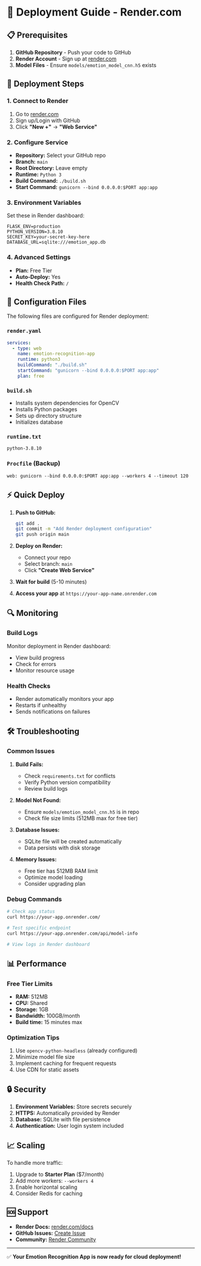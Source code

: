 # 🚀 Deployment Guide - Render.com

## 📋 Prerequisites

1. **GitHub Repository** - Push your code to GitHub
2. **Render Account** - Sign up at [render.com](https://render.com)
3. **Model Files** - Ensure `models/emotion_model_cnn.h5` exists

## 🔧 Deployment Steps

### 1. Connect to Render

1. Go to [render.com](https://render.com)
2. Sign up/Login with GitHub
3. Click **"New +"** → **"Web Service"**

### 2. Configure Service

- **Repository:** Select your GitHub repo
- **Branch:** `main`
- **Root Directory:** Leave empty
- **Runtime:** `Python 3`
- **Build Command:** `./build.sh`
- **Start Command:** `gunicorn --bind 0.0.0.0:$PORT app:app`

### 3. Environment Variables

Set these in Render dashboard:
```
FLASK_ENV=production
PYTHON_VERSION=3.8.10
SECRET_KEY=your-secret-key-here
DATABASE_URL=sqlite:///emotion_app.db
```

### 4. Advanced Settings

- **Plan:** Free Tier
- **Auto-Deploy:** Yes
- **Health Check Path:** `/`

## 📁 Configuration Files

The following files are configured for Render deployment:

### `render.yaml` 
```yaml
services:
  - type: web
    name: emotion-recognition-app
    runtime: python3
    buildCommand: "./build.sh"
    startCommand: "gunicorn --bind 0.0.0.0:$PORT app:app"
    plan: free
```

### `build.sh`
- Installs system dependencies for OpenCV
- Installs Python packages
- Sets up directory structure
- Initializes database

### `runtime.txt`
```
python-3.8.10
```

### `Procfile` (Backup)
```
web: gunicorn --bind 0.0.0.0:$PORT app:app --workers 4 --timeout 120
```

## ⚡ Quick Deploy

1. **Push to GitHub:**
   ```bash
   git add .
   git commit -m "Add Render deployment configuration"
   git push origin main
   ```

2. **Deploy on Render:**
   - Connect your repo
   - Select branch: `main`
   - Click **"Create Web Service"**

3. **Wait for build** (5-10 minutes)

4. **Access your app** at `https://your-app-name.onrender.com`

## 🔍 Monitoring

### Build Logs
Monitor deployment in Render dashboard:
- View build progress
- Check for errors
- Monitor resource usage

### Health Checks
- Render automatically monitors your app
- Restarts if unhealthy
- Sends notifications on failures

## 🛠️ Troubleshooting

### Common Issues

1. **Build Fails:**
   - Check `requirements.txt` for conflicts
   - Verify Python version compatibility
   - Review build logs

2. **Model Not Found:**
   - Ensure `models/emotion_model_cnn.h5` is in repo
   - Check file size limits (512MB max for free tier)

3. **Database Issues:**
   - SQLite file will be created automatically
   - Data persists with disk storage

4. **Memory Issues:**
   - Free tier has 512MB RAM limit
   - Optimize model loading
   - Consider upgrading plan

### Debug Commands

```bash
# Check app status
curl https://your-app.onrender.com/

# Test specific endpoint
curl https://your-app.onrender.com/api/model-info

# View logs in Render dashboard
```

## 📊 Performance

### Free Tier Limits
- **RAM:** 512MB
- **CPU:** Shared
- **Storage:** 1GB
- **Bandwidth:** 100GB/month
- **Build time:** 15 minutes max

### Optimization Tips
1. Use `opencv-python-headless` (already configured)
2. Minimize model file size
3. Implement caching for frequent requests
4. Use CDN for static assets

## 🔒 Security

1. **Environment Variables:** Store secrets securely
2. **HTTPS:** Automatically provided by Render
3. **Database:** SQLite with file persistence
4. **Authentication:** User login system included

## 📈 Scaling

To handle more traffic:
1. Upgrade to **Starter Plan** ($7/month)
2. Add more workers: `--workers 4`
3. Enable horizontal scaling
4. Consider Redis for caching

## 🆘 Support

- **Render Docs:** [render.com/docs](https://render.com/docs)
- **GitHub Issues:** [Create Issue](https://github.com/lebaohungk05/CVP/issues)
- **Community:** [Render Community](https://community.render.com)

---

✅ **Your Emotion Recognition App is now ready for cloud deployment!** 